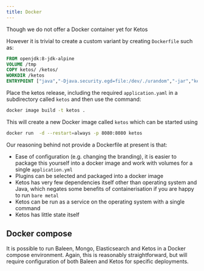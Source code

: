 ```yaml
---
title: Docker
---
```


Though we do not offer a Docker container yet for Ketos

However it is trivial to create a custom variant by creating `Dockerfile` such as:

```dockerfile
FROM openjdk:8-jdk-alpine
VOLUME /tmp
COPY ketos/ /ketos/
WORKDIR /ketos
ENTRYPOINT ["java","-Djava.security.egd=file:/dev/./urandom","-jar","ketos.jar"]
```

Place the ketos release, including the required `application.yaml` in a subdirectory called `ketos` and then use the command:

```bash
docker image build -t ketos .
```


This will create a new Docker image called `ketos` which can be started using

```bash
docker run  -d --restart=always -p 8080:8080 ketos
```


Our reasoning behind not provide a Dockerfile at present is that:

* Ease of configuration (e.g. changing the branding), it is easier to package this yourself into a docker image and work with volumes for a single `application.yml`
* Plugins can be selected and packaged into a docker image
* Ketos has very few dependencies itself other than operating system and Java, which negates some benefits of containerisation if you are happy to run `bare metal`
* Ketos can be run as a service on the operating system with a single command
* Ketos has little state itself

## Docker compose

It is possible to run Baleen, Mongo, Elasticsearch and Ketos in a Docker compose environment. Again, this is reasonably straightforward, but will require configuration of both Baleen and Ketos for specific deployments. 





